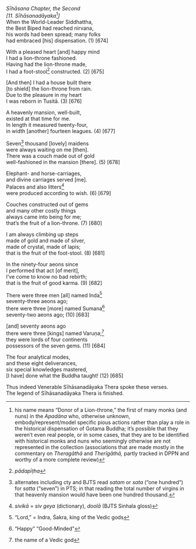 *Sīhāsana Chapter, the Second*  
*\[11. Sīhāsanadāyaka*[^1]*\]*  
When the World-Leader Siddhattha,  
the Best Biped had reached nirvana,  
his words had been spread; many folks  
had embraced \[his\] dispensation. (1) \[674\]

With a pleased heart \[and\] happy mind  
I had a lion-throne fashioned.  
Having had the lion-throne made,  
I had a foot-stool[^2] constructed. (2) \[675\]

\[And then\] I had a house built there  
\[to shield\] the lion-throne from rain.  
Due to the pleasure in my heart  
I was reborn in Tusitā. (3) \[676\]

A heavenly mansion, well-built,  
existed at that time for me.  
In length it measured twenty-four,  
in width \[another\] fourteen leagues. (4) \[677\]

Seven[^3] thousand \[lovely\] maidens  
were always waiting on me \[then\].  
There was a couch made out of gold  
well-fashioned in the mansion \[there\]. (5) \[678\]

Elephant- and horse-carriages,  
and divine carriages served \[me\].  
Palaces and also litters[^4]  
were produced according to wish. (6) \[679\]

Couches constructed out of gems  
and many other costly things  
always came into being for me;  
that’s the fruit of a lion-throne. (7) \[680\]

I am always climbing up steps  
made of gold and made of silver,  
made of crystal, made of lapis;  
that is the fruit of the foot-stool. (8) \[681\]

In the ninety-four aeons since  
I performed that act \[of merit\],  
I’ve come to know no bad rebirth;  
that is the fruit of good karma. (9) \[682\]

There were three men \[all\] named Inda[^5]  
seventy-three aeons ago;  
there were three \[more\] named Sumana[^6]  
seventy-two aeons ago; (10) \[683\]

\[and\] seventy aeons ago  
there were three \[kings\] named Varuṇa;[^7]  
they were lords of four continents  
possessors of the seven gems. (11) \[684\]

The four analytical modes,  
and these eight deliverances,  
six special knowledges mastered,  
\[I have\] done what the Buddha taught! (12) \[685\]

Thus indeed Venerable Sīhāsanadāyaka Thera spoke these verses.  
The legend of Sīhāsanadāyaka Thera is finished.

[^1]: his name means “Donor of a Lion-throne,” the first of many monks (and nuns) in the *Apadāna* who, otherwise unknown, embody/represent/model specific pious actions rather than play a role in the historical dispensation of Gotama Buddha; it’s possible that they weren’t even real people, or in some cases, that they are to be identified with historical monks and nuns who seemingly otherwise are not represented in the collection (associations that are made mostly in the commentary on *Theragāthā* and *Therīgāthā,* partly tracked in DPPN and worthy of a more complete review)

[^2]: *pādapīṭha*

[^3]: alternates including cty and BJTS read *satam* or *sata* (“one hundred”) for *satta* (“seven”) in PTS; in that reading the total number of virgins in that heavenly mansion would have been one hundred thousand.

[^4]: *sivikā* = *siv geya* (dictionary), *doolā* (BJTS Sinhala gloss)

[^5]: “Lord,” = Indra, Śakra, king of the Vedic gods

[^6]: “Happy” “Good-Minded”

[^7]: the name of a Vedic god
